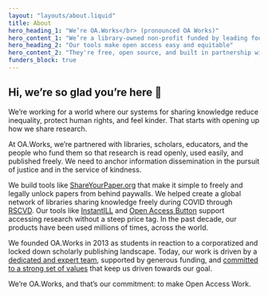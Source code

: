 ```yaml
---
layout: "layouts/about.liquid"
title: About
hero_heading_1: "We’re OA.Works</br> (pronounced OA Works)"
hero_content_1: "We’re a library-owned non-profit funded by leading foundations and libraries.</br></br>You may have known us as the Open Access Button."
hero_heading_2: "Our tools make open access easy and equitable"
hero_content_2: "They're free, open source, and built in partnership with librarians and advocates using openness to create a more just and kind world."
funders_block: true
---
```


## Hi, we’re so glad you’re here 👋

We’re working for a world where our systems for sharing knowledge reduce inequality, protect human rights, and feel kinder. That starts with opening up how we share research.

At OA.Works, we’re partnered with libraries, scholars, educators, and the people who fund them so that research is read openly, used easily, and published freely. We need to anchor information dissemination in the pursuit of justice and in the service of kindness.

We build tools like [ShareYourPaper.org](https://ShareYourPaper.org) that make it simple to freely and legally unlock papers from behind paywalls. We helped create a global network of libraries sharing knowledge freely during COVID through [RSCVD](https://rscvd.org). Our tools like [InstantILL](https://instantill.org) and [Open Access Button](https://oabutton.org) support accessing research without a steep price tag. In the past decade, our products have been used millions of times, across the world.

We founded OA.Works in 2013 as students in reaction to a corporatized and locked down scholarly publishing landscape. Today, our work is driven by a [dedicated and expert team](/people), supported by generous funding, and [committed to a strong set of values](/about/values) that keep us driven towards our goal.

We’re OA.Works, and that’s our commitment: to make Open Access Work.
